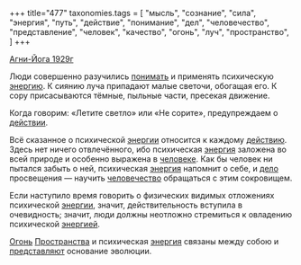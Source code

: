 +++
title="477"
taxonomies.tags = [
 "мысль",
 "сознание",
 "сила",
 "энергия",
 "путь",
 "действие",
 "понимание",
 "дел",
 "человечество",
 "представление",
 "человек",
 "качество",
 "огонь",
 "луч",
 "пространство",
]
+++

[Агни-Йога 1929г](/agni/1929)

Люди совершенно разучились [понимать](/tags/понимание) и применять психическую [энергию](/tags/путь). К сиянию луча припадают малые светочи, обогащая его. К сору присасываются тёмные, пыльные части, пресекая движение.   

Когда говорим: «Летите светло» или «Не сорите», предупреждаем о [действии](/tags/действие).   

Всё сказанное о психической [энергии](/tags/энергия) относится к каждому [действию](/tags/действие). Здесь нет ничего отвлечённого, ибо психическая [энергия](/tags/энергия) заложена во всей природе и особенно выражена в [человеке](/tags/человек). Как бы человек ни пытался забыть о ней, психическая [энергия](/tags/энергия) напомнит о себе, и [дело](/tags/дел) просвещения — научить [человечество](/tags/человечество) обращаться с этим сокровищем.   

Если наступило время говорить о физических видимых отложениях психической [энергии](/tags/энергия), значит, действительность вступила в очевидность; значит, люди должны неотложно стремиться к овладению психической [энергией](/tags/энергия).   

[Огонь](/tags/огонь) [Пространства](/tags/пространство) и психическая [энергия](/tags/энергия) связаны между собою и [представляют](/tags/представление) основание эволюции.